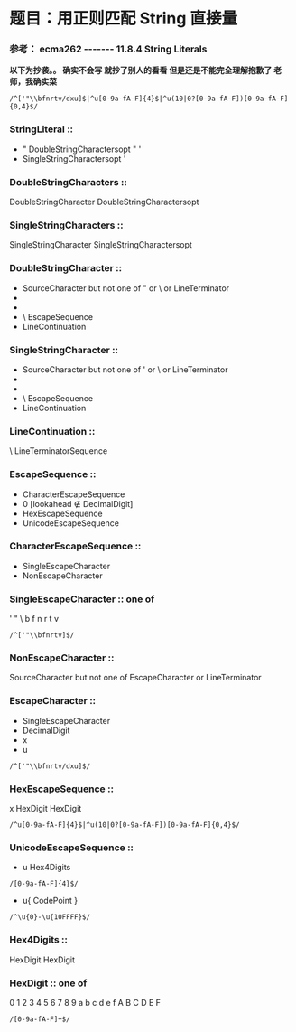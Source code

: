 # 题目：用正则匹配 String 直接量

### 参考： ecma262 ------- **11.8.4 String Literals**

**以下为抄袭。。 确实不会写 就抄了别人的看看 但是还是不能完全理解抱歉了 老师，我确实菜**

```
/^['"\\bfnrtv/dxu]$|^u[0-9a-fA-F]{4}$|^u(10|0?[0-9a-fA-F])[0-9a-fA-F]{0,4}$/
```

### StringLiteral ::

- " DoubleStringCharactersopt " '
- SingleStringCharactersopt '

### DoubleStringCharacters ::

DoubleStringCharacter DoubleStringCharactersopt

### SingleStringCharacters ::

SingleStringCharacter SingleStringCharactersopt

### DoubleStringCharacter ::

- SourceCharacter but not one of " or \ or LineTerminator
- <LS>
- <PS>
- \ EscapeSequence
- LineContinuation

### SingleStringCharacter ::

- SourceCharacter but not one of ' or \ or LineTerminator
- <LS>
- <PS>
- \ EscapeSequence
- LineContinuation

### LineContinuation ::

\ LineTerminatorSequence

### EscapeSequence ::

- CharacterEscapeSequence
- 0 [lookahead ∉ DecimalDigit]
- HexEscapeSequence
- UnicodeEscapeSequence

### CharacterEscapeSequence ::

- SingleEscapeCharacter
- NonEscapeCharacter

### SingleEscapeCharacter :: one of

' " \ b f n r t v

```
/^['"\\bfnrtv]$/
```

### NonEscapeCharacter ::

SourceCharacter but not one of EscapeCharacter or LineTerminator

### EscapeCharacter ::

- SingleEscapeCharacter
- DecimalDigit
- x
- u

```
/^['"\\bfnrtv/dxu]$/
```

### HexEscapeSequence ::

x HexDigit HexDigit

```
/^u[0-9a-fA-F]{4}$|^u(10|0?[0-9a-fA-F])[0-9a-fA-F]{0,4}$/
```

### UnicodeEscapeSequence ::

- u Hex4Digits

```
/[0-9a-fA-F]{4}$/
```

- u{ CodePoint }

```
/^\u{0}-\u{10FFFF}$/
```

### Hex4Digits ::

HexDigit HexDigit

### HexDigit :: one of

0 1 2 3 4 5 6 7 8 9 a b c d e f A B C D E F

```
/[0-9a-fA-F]+$/
```